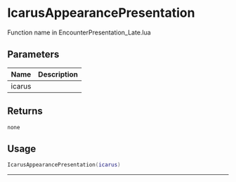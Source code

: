 # IcarusAppearancePresentation

Function name in EncounterPresentation_Late.lua

## Parameters

| Name   | Description |
| ------ | ----------- |
| icarus |             |

## Returns

`none`

## Usage

```lua
IcarusAppearancePresentation(icarus)
```

---

